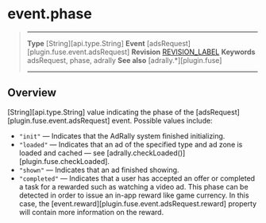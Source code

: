 # event.phase

> --------------------- ------------------------------------------------------------------------------------------
> __Type__              [String][api.type.String]
> __Event__             [adsRequest][plugin.fuse.event.adsRequest]
> __Revision__          [REVISION_LABEL](REVISION_URL)
> __Keywords__          adsRequest, phase, adrally
> __See also__			[adrally.*][plugin.fuse]
> --------------------- ------------------------------------------------------------------------------------------

## Overview

[String][api.type.String] value indicating the phase of the [adsRequest][plugin.fuse.event.adsRequest] event. Possible values include:

* `"init"` &mdash; Indicates that the AdRally system finished initializing.
* `"loaded"` &mdash; Indicates that an ad of the specified type and ad zone is loaded and cached &mdash; see [adrally.checkLoaded()][plugin.fuse.checkLoaded].
* `"shown"` &mdash; Indicates that an ad finished showing.
* `"completed"` &mdash; Indicates that a user has accepted an offer or completed a task for a rewarded such as watching a video ad. This phase can be detected in order to issue an <nobr>in-app</nobr> reward like game currency. In this case, the [event.reward][plugin.fuse.event.adsRequest.reward] property will contain more information on the reward.
